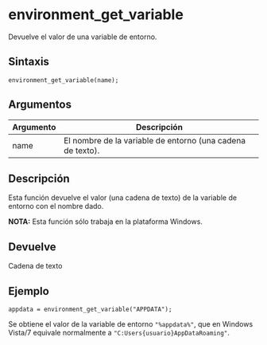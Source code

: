 # environment_get_variable

Devuelve el valor de una variable de entorno.

## Sintaxis

  
```gml  
environment_get_variable(name);  
```  

## Argumentos

Argumento|Descripción|  
---|---|  
name|El nombre de la variable de entorno (una cadena de texto).|  

## Descripción

Esta función devuelve el valor (una cadena de texto) de la variable de entorno con el nombre dado.  
  
**NOTA:** Esta función sólo trabaja en la plataforma Windows.

## Devuelve

Cadena de texto

## Ejemplo

  
```gml  
appdata = environment_get_variable("APPDATA");  
```  
Se obtiene el valor de la variable de entorno `"%appdata%"`, que en Windows Vista/7 equivale normalmente a `"C:Users{usuario}AppDataRoaming"`.